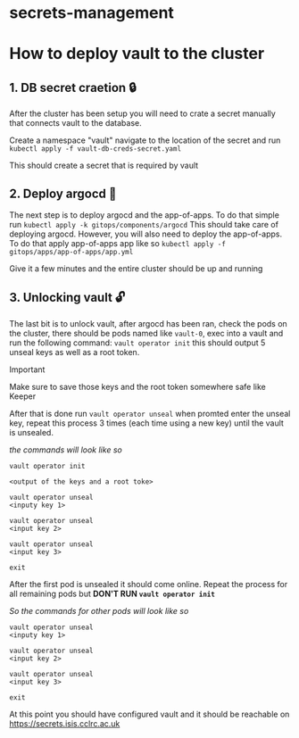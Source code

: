 # secrets-management

# How to deploy vault to the cluster
## 1. DB secret craetion 🔒
After the cluster has been setup you will need to crate a secret manually that connects vault to the database.

Create a namespace "vault" navigate to the location of the secret and run `kubectl apply -f vault-db-creds-secret.yaml`

This should create a secret that is required by vault

## 2. Deploy argocd 🤖
The next step is to deploy argocd and the app-of-apps. To do that simple run `kubectl apply -k gitops/components/argocd` This should take care of deploying argocd. However, you will also need to deploy the app-of-apps. To do that apply app-of-apps app like so `kubectl apply -f gitops/apps/app-of-apps/app.yml`

Give it a few minutes and the entire cluster should be up and running

## 3. Unlocking vault 🔓
The last bit is to unlock vault, after argocd has been ran, check the pods on the cluster, there should be pods named like `vault-0`, exec into a vault and run the following command: `vault operator init` this should output 5 unseal keys as well as a root token.

> [!IMPORTANT]
> Make sure to save those keys and the root token somewhere safe like Keeper

After that is done run `vault operator unseal` when promted enter the unseal key, repeat this process 3 times (each time using a new key) until the vault is unsealed.

*the commands will look like so*

```
vault operator init

<output of the keys and a root toke>

vault operator unseal
<inputy key 1>

vault operator unseal
<input key 2>

vault operator unseal
<input key 3>

exit
```

After the first pod is unsealed it should come online. Repeat the process for all remaining pods but **DON'T RUN `vault operator init`**

*So the commands for other pods will look like so*
```
vault operator unseal
<inputy key 1>

vault operator unseal
<input key 2>

vault operator unseal
<input key 3>

exit
```

At this point you should have configured vault and it should be reachable on https://secrets.isis.cclrc.ac.uk